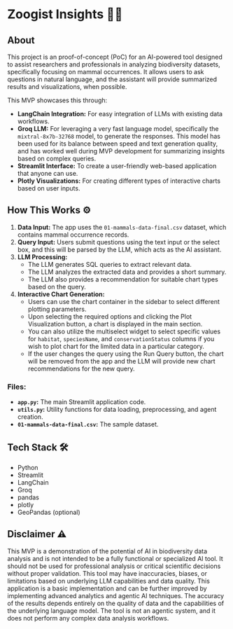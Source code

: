 # Zoogist Insights 🐘🦦

## About

This project is an proof-of-concept (PoC) for an AI-powered tool designed to assist researchers and professionals in analyzing biodiversity datasets, specifically focusing on mammal occurrences. It allows users to ask questions in natural language, and the assistant will provide summarized results and visualizations, when possible.


This MVP showcases this through:

-   **LangChain Integration:** For easy integration of LLMs with existing data workflows.
-   **Groq LLM:** For leveraging a very fast language model, specifically the `mixtral-8x7b-32768` model, to generate the responses. This model has been used for its balance between speed and text generation quality, and has worked well during MVP development for summarizing insights based on complex queries.
-   **Streamlit Interface:** To create a user-friendly web-based application that anyone can use.
-   **Plotly Visualizations:** For creating different types of interactive charts based on user inputs.

## How This Works ⚙

1.  **Data Input:** The app uses the `01-mammals-data-final.csv` dataset, which contains mammal occurrence records.
2.  **Query Input:** Users submit questions using the text input or the select box, and this will be parsed by the LLM, which acts as the AI assistant.
3.  **LLM Processing:**
    -   The LLM generates SQL queries to extract relevant data.
    -   The LLM analyzes the extracted data and provides a short summary.
    - The LLM also provides a recommendation for suitable chart types based on the query.
4.  **Interactive Chart Generation:**
    - Users can use the chart container in the sidebar to select different plotting parameters.
    - Upon selecting the required options and clicking the Plot Visualization button, a chart is displayed in the main section.
     - You can also utilize the multiselect widget to select specific values for `habitat`, `speciesName`, and `conservationStatus` columns if you wish to plot chart for the limited data in a particular category.
    - If the user changes the query using the Run Query button, the chart will be removed from the app and the LLM will provide new chart recommendations for the new query.

### Files:

-   **`app.py`:** The main Streamlit application code.
-   **`utils.py`:** Utility functions for data loading, preprocessing, and agent creation.
-   **`01-mammals-data-final.csv`:** The sample dataset.

## Tech Stack 🛠

-   Python
-   Streamlit
-   LangChain
-   Groq
-   pandas
-   plotly
-  GeoPandas (optional)

## Disclaimer ⚠

This MVP is a demonstration of the potential of AI in biodiversity data analysis and is not intended to be a fully functional or specialized AI tool. It should not be used for professional analysis or critical scientific decisions without proper validation. This tool may have inaccuracies, biases, or limitations based on underlying LLM capabilities and data quality. This application is a basic implementation and can be further improved by implementing advanced analytics and agentic AI techniques.
The accuracy of the results depends entirely on the quality of data and the capabilities of the underlying language model. The tool is not an agentic system, and it does not perform any complex data analysis workflows.


<!-- ## How To Use
1. Submit a question using the text input or select a demo query.
2. After submitting, the LLM powered assistant will give a response, and also suggest charts to visualise it.
3. Use the container below to plot charts through given drop-down selections for x, y axes, chart type, and color.
4. You can also use multi-options to select specific values for habitat column and then generate some specific chart.-->


<!--## Problem
Professionals in the biodiversity domain, both globally and in India, frequently encounter challenges when dealing with complex and large datasets related to species occurrences. These datasets often require:

-   **Specialized Skills:** Data analysis often demands advanced technical expertise, hindering accessibility for researchers without a strong background in programming or data science.
-   **Time-Consuming Processes:** Manual data exploration, filtering, and visualization can be tedious and time-intensive, slowing down research progress.
-   **Fragmented Tools:** Existing tools and solutions are often half-baked or scattered across different platforms, making it difficult to manage data analysis in a unified way.
-   **Lack of Natural Language Interaction:** Most existing tools rely on structured queries or GUIs, making it difficult to quickly explore data through intuitive natural language questions.

This leads to a common problem of the professionals and domain experts spending a lot of time extracting insights from data, instead of focusing on data collection & analysis itself, and there is a need for user-friendly and intelligent data analysis workflow.


## Solution 💡
Our MVP demonstrates how AI (both GenAI and Agentic AI) can address the above challenges by:

-   **Natural Language Processing:** The ability to ask questions using natural language, allowing intuitive interaction and access to complex datasets.
-   **Automated Data Analysis:** Leveraging large language models (LLMs) to generate SQL queries, perform basic analysis tasks like summarization and aggregation, reducing manual analysis efforts.
-   **Interactive Visualizations:** A user-friendly way for professionals to display the data in different types of charts and maps based on the insights generated by the AI assistant.-->


<!-- `utils.py` First-Draft Prompt:
"   1. Analyze the user's question carefully. If the question requires fetching data from `mammals_df` (e.g., filtering, selecting columns, doing calculations), generate an appropriate SQL query and call the `execute_sql_query` function to retrieve the data.\n"
"   2. The SQL query must start with `SELECT` and `FROM` keywords followed by the required column names. Use `WHERE` to filter the data based on specific conditions if needed.\n"
"   3. The SQL queries are case-insensitive and must only use column names mentioned above.\n"
"   4. The `execute_sql_query` function will return a dictionary with the `sql_query_result` (list of dictionaries) and a `message`.\n"
"   5. If `sql_query_result` is `None`, return the `message` as the final answer. Do not create any other summaries or charts if `sql_query_result` is `None`.\n"
"   6. If `sql_query_result` is not `None`, then based on the user's query and the data, decide what kind of visualization (chart type) would be suitable. The possible chart types are 'bar_chart', 'pie_chart', 'line_chart', 'scatter_plot'. You should also provide necessary columns for the x and y axes, and group by clause if needed.\n"
"   7. Return a JSON object with a 'visualization' key containing the chart type, x axis, y axis, group by column name (if applicable), as a python dictionary, after getting SQL results from `execute_sql_query` tool. Ensure the returned value is a valid python dictionary before generating any summary.\n"
"   8. Summarize the data and visualization insights based on the SQL result and generated chart type. Do not return the actual `sql_query_result` to the user. Instead, provide a high-level, easy to understand summary based on the user query.\n"
"   9. If the user question can be answered without querying the `mammals_df`, answer directly without using the `execute_sql_query` function. Do not return empty JSON object if no SQL query is required.\n"
"   10. To extract the year from the 'date' column, use the SQL function `strftime('%Y', date)` in your query, when the user specifically asks for anything related to observation year. Use date column only if specifically asked for.\n"-->